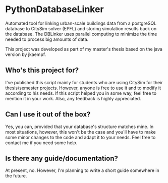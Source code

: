 # PythonDatabaseLinker
Automated tool for linking urban-scale buildings data from a postgreSQL database to CitySim solver (EPFL) and storing simulation results back on the database. The DBLinker uses parallel computing to minimize the time needed to process big amounts of data.

This project was developed as part of my master's thesis based on the java version by jkaempf.

## Who's this project for?
I've published this script mainly for students who are using CitySim for their thesis/semester projects. However, anyone is free to use it and to modify it according to his needs. If this script helped you in some way, feel free to mention it in your work. Also, any feedback is highly appreciated.

## Can I use it out of the box?
Yes, you can, provided that your database's structure matches mine. In most situations, however, this won't be the case and you'll have to make some minor changes to the code and adapt it to your needs. Feel free to contact me if you need some help.

## Is there any guide/documentation?
At present, no. However, I'm planning to write a short guide somewhere in the future.
